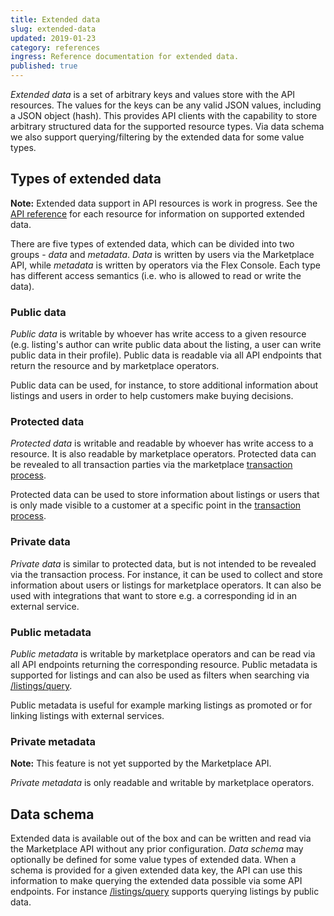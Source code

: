 ```yaml
---
title: Extended data
slug: extended-data
updated: 2019-01-23
category: references
ingress: Reference documentation for extended data.
published: true
---
```


_Extended data_ is a set of arbitrary keys and values store with the API
resources. The values for the keys can be any valid JSON values,
including a JSON object (hash). This provides API clients with the
capability to store arbitrary structured data for the supported resource
types. Via data schema we also support querying/filtering by the
extended data for some value types.

## Types of extended data

**Note:** Extended data support in API resources is work in progress.
See the [API reference](/references/api/) for each resource for
information on supported extended data.

There are five types of extended data, which can be divided into two
groups - _data_ and _metadata_. _Data_ is written by users via the
Marketplace API, while _metadata_ is written by operators via the Flex
Console. Each type has different access semantics (i.e. who is allowed
to read or write the data).

### Public data

_Public data_ is writable by whoever has write access to a given
resource (e.g. listing's author can write public data about the listing,
a user can write public data in their profile). Public data is readable
via all API endpoints that return the resource and by marketplace
operators.

Public data can be used, for instance, to store additional information
about listings and users in order to help customers make buying
decisions.

### Protected data

_Protected data_ is writable and readable by whoever has write access to
a resource. It is also readable by marketplace operators. Protected data
can be revealed to all transaction parties via the marketplace
[transaction process](/background/transaction-process/).

Protected data can be used to store information about listings or users
that is only made visible to a customer at a specific point in the
[transaction process](/background/transaction-process/).

### Private data

_Private data_ is similar to protected data, but is not intended to be
revealed via the transaction process. For instance, it can be used to
collect and store information about users or listings for marketplace
operators. It can also be used with integrations that want to store e.g.
a corresponding id in an external service.

### Public metadata

_Public metadata_ is writable by marketplace operators and can be read
via all API endpoints returning the corresponding resource. Public
metadata is supported for listings and can also be used as filters when
searching via
[/listings/query](https://www.sharetribe.com/api-reference/#query-listings).

Public metadata is useful for example marking listings as promoted or
for linking listings with external services.

### Private metadata

**Note:** This feature is not yet supported by the Marketplace API.

_Private metadata_ is only readable and writable by marketplace
operators.


## Data schema

Extended data is available out of the box and can be written and read
via the Marketplace API without any prior configuration. _Data schema_
may optionally be defined for some value types of extended data. When a
schema is provided for a given extended data key, the API can use this
information to make querying the extended data possible via some API
endpoints. For instance
[/listings/query](https://www.sharetribe.com/api-reference/#query-listings)
supports querying listings by public data.
